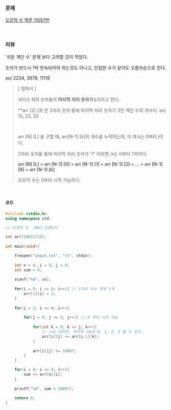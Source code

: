 ### 문제

[오르막 수 백준 11057번](https://www.acmicpc.net/problem/11057)

</br>

### 리뷰

'쉬운 계단 수' 문제 보다 고려할 것이 적었다. 

숫자가 반드시 1씩 연속되어야 하는것도 아니고, 인접한 수가 같아도 오름차순으로 친다. 

ex) 2234, 3678, 11119

> [ 점화식 ]
>
> 자리수 N의 숫자들의 **마지막 자리 숫자가 L**이라고 한다. 
>
> **arr [2] [3] 은 2자리 숫자 중에 마지막 자리 숫자가 3인 계단 수의 개수다.  ex) 13, 23, 33 
>
> </br>
>
> arr [N] [L] 을 구할 때, arr[N-1] [k]의 개수를 누적하는데, 이 때 k는 0부터 j이다.   
>
> 2자리 숫자들 중에 마지막 자리 숫자가 '7' 이라면, k는 0부터 7까지다. 
>
> **arr [N] [L] = arr [N-1] [0] + arr [N-1] [1] + arr [N-1] [2] + ... + arr [N-1] [6] + arr [N-1] [k]**
>
> 오르막 수는 0부터 시작 가능하다. 

</br>

#### 코드

```c++
#include <stdio.h>
using namespace std;

// 오르막 수  (BOJ 11057) 

int arr[1001][10];
 
int main(void){

	freopen("input.txt", "rt", stdin);
	
	int n = 0, i = 0, j = 0;
	int sum = 0;
	
	scanf("%d", &n);
	
	for(i = 0; i <= 9; i++){ // 1자리 수는 전부 1개  
		arr[1][i] = 1;
	}
	
	for(i = 2; i <= n; i++){
	
		for(j = 0; j <= 9; j++){ // 0 부터 시작 가능 
		
			for(int k = 0; k <= j; k++){ 
				// j=3 이라면, 마지막 수k로 0, 1, 2, 3 올 수 있다.  
				arr[i][j] += arr[i-1][k];
			}	
			
			arr[i][j] %= 10007;
		}	
	}

	for(i = 0; i <= 9; i++){
		sum += arr[n][i];
	}	
	
	printf("%d", sum % 10007);
	
	return 0;
}
```

